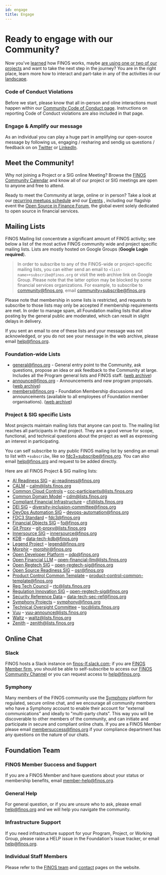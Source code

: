 ```yaml
---
id: engage
title: Engage
---
```

# Ready to engage with our Community?
Now you've [learned](https://community.finos.org/docs/journey/learn) how FINOS works, maybe [are using one or two of our projects](https://community.finos.org/docs/journey/consume) and want to take the next step in the journey? You are in the right place, learn more how to interact and part-take in any of the activities in our [landscape](https://landscape.finos.org).

### Code of Conduct Violations
Before we start, please know that all in-person and oline interactions must happen within our [Community Code of Conduct page](https://www.finos.org/code-of-conduct). Instructions on reporting Code of Conduct violations are also included in that page.

### Engage & Amplify our message
As an individual you can play a huge part in amplifying our open-source message by following us, engaging / resharing and sendig us questions / feedback on on [Twitter](https://twitter.com/finosfoundation) or [LinkedIn](https://www.linkedin.com/company/finosfoundation/).

## Meet the Community!
Why not joining a Project or a SIG online Meeting? Browse the [FINOS Community Calendar](https://www.finos.org/finos-community-calendar) and know all of our project or SIG meetings are open to anyone and free to attend. 

Ready to meet the Community at large, online or in person? Take a look at our [recurring meetups schedule](/docs/growing-your-project-community/meetups) and our [Events](https://www.finos.org/hosted-events) , including our flagship event the [Open Source in Finance Forum](https://events.linuxfoundation.org/open-source-finance-forum/), the global event solely dedicated to open source in financial services. 

## Mailing Lists
FINOS Mailing list concentrate a significant amount of FINOS activity; see below a list of the most active FINOS community wide and project specific mailing lists. Lists are mostly hosted on Google Groups (**Google Login required**).

> In order to subscribe to any of the FINOS-wide or project-specific mailing lists, you can either send an email to `<list-name>+subscribe@finos.org` or 
> visit the web archive link on Google Group. Please note that the latter option may be blocked by some financial services organizations. For example, to 
> subscribe to community@finos.org, email [community+subscribe@finos.org](mailto:community+subscribe@finos.org).

Please note that membership in some lists is restricted, and requests to subscribe to those lists may only be accepted if membership requirements are met. In order to manage spam, all Foundation mailing lists that allow posting by the general public are moderated, which can result in slight delays in delivery.

If you sent an email to one of these lists and your message was not acknowledged, or you do not see your message in the web archive, please email [help@finos.org](mailto:help@finos.org).

### Foundation-wide Lists
- [general@finos.org](mailto:general+subscribe@finos.org) - General entry point to the Community, ask questions, propose an idea or ask feedback to the Community at large. Includes all the Program general lists and FINOS staff. ([web archive](https://groups.google.com/a/finos.org/g/general))
- [announce@finos.org](mailto:announce+subscribe@finos.org) - Announcements and new program proposals. ([web archive](https://groups.google.com/a/finos.org/g/announce))
- [members@finos.org](mailto:members+subscribe@finos.org) - Foundation Membership discussions and announcements (available to all employees of Foundation member organisations). ([web archive](https://groups.google.com/a/finos.org/g/members))

### Project & SIG specific Lists
Most projects maintain mailing lists that anyone can post to. The mailing list reaches all participants in that project. They are a good venue for scope, functional, and technical questions about the project as well as expressing an interest in participating.

You can self subscribe to any public FINOS mailing list by sending an email to list with `+subscribe`, like so fdc3+subscribe@finos.org. You can also email help@finos.org and request to be added directly.

Here are all FINOS Project & SIG mailing lists:
- [AI Readiness SIG](mailto:ai-readiness+subscribe@finos.org)  – ai-readiness@finos.org  
- [CALM](mailto:calm+subscribe@lists.finos.org)  – calm@lists.finos.org  
- [Common Cloud Controls](mailto:ccc-participants+subscribe@lists.finos.org)  – ccc-participants@lists.finos.org  
- [Common Domain Model](mailto:cdm+subscribe@lists.finos.org)  – cdm@lists.finos.org  
- [Compliant Financial Infrastructure](mailto:cfi+subscribe@lists.finos.org)  – cfi@lists.finos.org  
- [DEI SIG](mailto:diversity-inclusion-committee+subscribe@finos.org)  – diversity-inclusion-committee@finos.org  
- [DevOps Automation SIG](mailto:devops-automation+subscribe@finos.org)  – devops-automation@finos.org  
- [FDC3 Standard](mailto:fdc3+subscribe@finos.org)  – fdc3@finos.org  
- [Financial Objects SIG](mailto:fo+subscribe@finos.org)  – fo@finos.org  
- [Git Proxy](mailto:git-proxy+subscribe@lists.finos.org)  – git-proxy@lists.finos.org  
- [Innersource SIG](mailto:innersource+subscribe@finos.org)  – innersource@finos.org  
- [KDB](mailto:data-tech-kdb+subscribe@finos.org)  – data-tech-kdb@finos.org  
- [Legend Project](mailto:legend+subscribe@finos.org)  – legend@finos.org  
- [Morphir](mailto:morphir+subscribe@finos.org)  – morphir@finos.org  
- [Open Developer Platform](mailto:odp+subscribe@finos.org)  – odp@finos.org  
- [Open Financial LLM](mailto:open-financial-llm+subscribe@lists.finos.org)  – open-financial-llm@lists.finos.org  
- [Open Regtech SIG](mailto:open-regtech-sig+subscribe@finos.org)  – open-regtech-sig@finos.org  
- [Open Source Readiness SIG](mailto:osr+subscribe@finos.org)  – osr@finos.org  
- [Product Control Common Template](mailto:product-control-common-template+subscribe@finos.org)  – product-control-common-template@finos.org  
- [Reg Tech Council](mailto:rtc+subscribe@lists.finos.org)  – rtc@lists.finos.org  
- [Regulation Innovation SIG](mailto:open-regtech-sig+subscribe@finos.org)  – open-regtech-sig@finos.org  
- [Security Reference Data](mailto:data-tech-sec-ref+subscribe@finos.org)  – data-tech-sec-ref@finos.org  
- [Symphony Projects](mailto:symphony+subscribe@finos.org)  – symphony@finos.org  
- [Technical Oversight Committee](mailto:toc+subscribe@lists.finos.org)  – toc@lists.finos.org  
- [Vuu](mailto:vuu-announce+subscribe@lists.finos.org)  – vuu-announce@lists.finos.org  
- [Waltz](mailto:waltz+subscribe@lists.finos.org)  – waltz@lists.finos.org  
- [Zenith](mailto:zenith+subscribe@lists.finos.org)  – zenith@lists.finos.org  

## Online Chat

### Slack
FINOS hosts a Slack instance on [finos-lf.slack.com](https://finos-lf.slack.com); if you are [FINOS Member firm](https://finos.org/members), you should be able to self-subscribe to access our [FINOS Community Channel](https://finos-lf.slack.com/messages/finos-community/) or you can request access to [help@finos.org](mailto:help@finos.org).

### Symphony
Many members of the FINOS community use the [Symphony](http://symphony.com/) platform for regulated, secure online chat, and we encourage all community members who have a Symphony account to enable their account for "external communications" and ideally to "multi-party chats". This way you will be discoverable to other members of the community, and can initiate and participate in secure and compliant online chats. If you are a FINOS Member please email [membersuccess@finos.org](mailto:membersuccess@finos.org) if your compliance department has any questions on the nature of our chats.

## Foundation Team

### FINOS Member Success and Support
If you are a FINOS Member and have questions about your status or membership benefits, email [member-help@finos.org](mailto:member-help@finos.org).

### General Help
For general question, or if you are unsure who to ask, please email [help@finos.org](mailto:help@finos.org) and we will help you navigate the community.

### Infrastructure Support
If you need infrastructure support for your Program, Project, or Working Group, please raise a HELP issue in the Foundation's issue tracker, or email [help@finos.org](mailto:help@finos.org).

### Individual Staff Members
Please refer to the [FINOS team](https://www.finos.org/team) and [contact](https://www.finos.org/contact-us) pages on the website.

